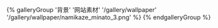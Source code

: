 {% galleryGroup '背景' '网站素材' '/gallery/wallpaper' '/gallery/wallpaper/namikaze_minato_3.png' %}
{% endgalleryGroup %}